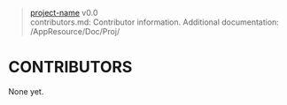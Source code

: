 > [project-name](https://github-account/project-name) v0.0<br>
> contributors.md: Contributor information.
> Additional documentation: /AppResource/Doc/Proj/

# CONTRIBUTORS

None yet.